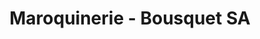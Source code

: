 ---
title: "Maroquinerie - Bousquet SA"
url: /rodez/maroquinerie-bousquet-sa/
shop: Taschen & Koffer
---